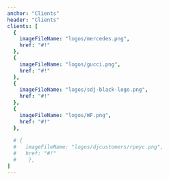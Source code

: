 ```yaml
---
anchor: "Clients"
header: "Clients"
clients: [
  {
    imageFileName: "logos/mercedes.png",
    href: "#!"
  },
  {
    imageFileName: "logos/gucci.png",
    href: "#!"
  },
  {
    imageFileName: "logos/sdj-black-logo.png",
    href: "#!"
  },
  {
    imageFileName: "logos/WF.png",
    href: "#!"
  },
  
  # {
  #   imageFileName: "logos/djcustomers/rpeyc.png",
  #   href: "#!"
  #    },
]
---
```

